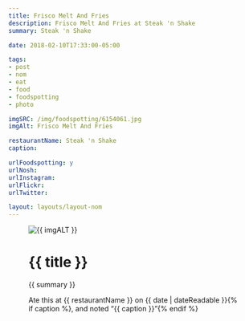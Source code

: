 ```yaml
---
title: Frisco Melt And Fries
description: Frisco Melt And Fries at Steak 'n Shake
summary: Steak 'n Shake

date: 2018-02-10T17:33:00-05:00

tags:
- post
- nom
- eat
- food
- foodspotting
- photo

imgSRC: /img/foodspotting/6154061.jpg
imgAlt: Frisco Melt And Fries

restaurantName: Steak 'n Shake
caption:

urlFoodspotting: y
urlNosh:
urlInstagram:
urlFlickr:
urlTwitter:

layout: layouts/layout-nom
---
```

<figure class="nom">
	<img class="u-photo img-border" src="{{ imgSRC }}" alt="{{ imgALT }}">
	<figcaption>
		<h1 class="title p-name">{{ title }}</h1>
		<p class="summary">{{ summary }}</p>
		<p>Ate this at {{ restaurantName }} on <time class="dt-published" datetime="{{ date | dateIso }}">{{ date | dateReadable }}</time>{% if caption %}, and noted <q class="caption">{{ caption }}</q>{% endif %}
	</figcaption>
</figure>